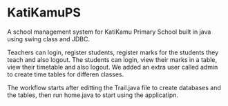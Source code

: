 # KatiKamuPS
A school management system for KatiKamu Primary School built in java using swing class and JDBC.

Teachers can login, register students, register marks for the students they teach and also logout.
The students can login, view their marks in a table, view their timetable and also logout.
We added an extra user called admin to create time tables for differen classes.

The workflow starts after editting the Trail.java file to create databases and the tables, then run home.java to start using the applicatipn.
